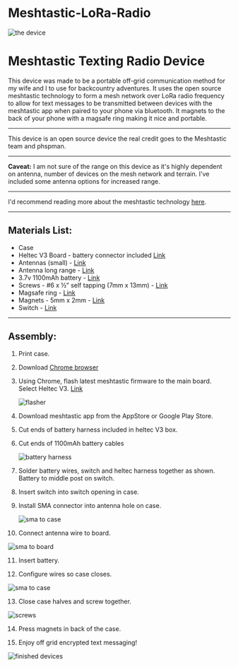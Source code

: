 # Meshtastic-LoRa-Radio

![the device](meshtastic%20project%20photos/piggyback1.jpg)


  
# Meshtastic Texting Radio Device

This device was made to be a portable off-grid communication method for my wife and I to use for backcountry adventures. It uses the open source meshtastic technology to form a mesh network over LoRa radio frequency to allow for text messages to be transmitted between devices with the meshtastic app when paired to your phone via bluetooth. It magnets to the back of your phone with a magsafe ring making it nice and portable.

---

This device is an open source device the real credit goes to the Meshtastic team and phspman.

---

**Caveat:** I am not sure of the range on this device as it's highly dependent on antenna, number of devices on the mesh network and terrain. I've included some antenna options for increased range.

---

I'd recommend reading more about the meshtastic technology [here](https://meshtastic.org/).

---

## Materials List:

- Case
- Heltec V3 Board - battery connector included [Link](https://www.amazon.com/dp/B07FYWFH4C?psc=1&ref=ppx_yo2ov_dt_b_product_details)
- Antennas (small) - [Link](https://www.amazon.com/dp/B0BX2NFM9B?ref=ppx_yo2ov_dt_b_product_details&th=1)
- Antenna long range - [Link](https://www.amazon.com/gp/product/B0CTXL61LY/ref=ox_sc_act_title_1?smid=A1SL54BY2F0SS5&th=1)
- 3.7v 1100mAh battery - [Link](https://www.amazon.com/dp/B08FD39Y5R?psc=1&ref=ppx_yo2ov_dt_b_product_details)
- Screws - #6 x ½” self tapping (7mm x 13mm) - [Link](https://www.amazon.com/dp/B0B5CNQXMN?psc=1&ref=ppx_yo2ov_dt_b_product_details)
- Magsafe ring - [Link](https://www.amazon.com/gp/product/B0CSVXD888/ref=ox_sc_saved_image_3?smid=A1M11WW4NKTCL&psc=1)
- Magnets - 5mm x 2mm - [Link](https://www.amazon.com/gp/product/B09DC8KG2C/ref=sw_img_1?smid=AZ3H0P0UI6KGB&psc=1)
- Switch - [Link](https://www.amazon.com/dp/B07RTJDW27?psc=1&ref=ppx_yo2ov_dt_b_product_details)

---

## Assembly:

1. Print case.
   
2. Download [Chrome browser](https://www.google.com/chrome/)
   
3. Using Chrome, flash latest meshtastic firmware to the main board. Select Heltec V3. [Link](https://meshtastic.org/docs/getting-started/flashing-firmware/esp32/web-flasher/)

   ![flasher](meshtastic%20project%20photos/meshtasticflasher.png)

4. Download meshtastic app from the AppStore or Google Play Store.

5. Cut ends of battery harness included in heltec V3 box.

6. Cut ends of 1100mAh battery cables

   ![battery harness](meshtastic%20project%20photos/harness.JPG)

7. Solder battery wires, switch and heltec harness together as shown. Battery to middle post on switch.

8. Insert switch into switch opening in case.

9. Install SMA connector into antenna hole on case.

   ![sma to case](meshtastic%20project%20photos/smatocase.jpg)

10. Connect antenna wire to board.

  ![sma to board](meshtastic%20project%20photos/smatoboard.JPG)

11. Insert battery.

12. Configure wires so case closes.

   ![sma to case](meshtastic%20project%20photos/alignwires.jpg)

13. Close case halves and screw together.

   ![screws](meshtastic%20project%20photos/screws.jpg)

14. Press magnets in back of the case.

15. Enjoy off grid encrypted text messaging!

   ![finished devices](meshtastic%20project%20photos/finished.jpg)

